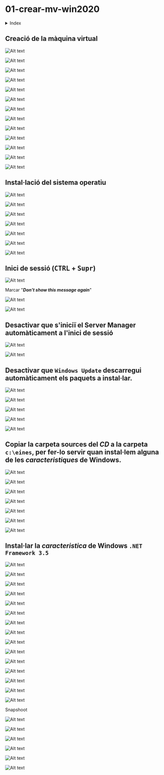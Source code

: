 # 01-crear-mv-win2020

<!-- https://blogs.sap.com/2020/06/25/how-to-install-the-.net-framework-3.5-on-windows-server-2016-and-later/ -->

<details>
  <summary>Index</summary>

1. [Creació de la màquina virtual](./README.md#creació-de-la-màquina-virtual)

1. [Instal·lació del sistema operatiu](./README.md#installació-del-sistema-operatiu)

1. [Inici de sessió (<kbd>CTRL</kbd> + <kbd>Supr</kbd>)](./README.md#inici-de-sessió-ctrl--supr)

1. [Desactivar que s'iniciï el **Server Manager** automàticament a l'inici de sessió](./README.md#desactivar-que-siniciï-el-server-manager-automàticament-a-linici-de-sessió)

1. [Desactivar que **```Windows Update```** descarregui automàticament els paquets a instal·lar.](./README.md#desactivar-que-windows-update-descarregui-automàticament-els-paquets-a-installar)

1. [Copiar la carpeta sources del *CD* a la carpeta **```c:\eines```**, per fer-lo servir quan instal·lem alguna de les *caracteristiques* de Windows.](./README.md#copiar-la-carpeta-sources-del-cd-a-la-carpeta-ceines-per-fer-lo-servir-quan-installem-alguna-de-les-caracteristiques-de-windows)

1. [Instal·lar la *caracteristica* de Windows **```.NET Framework 3.5```**](./README.md#installar-la-caracteristica-de-windows-net-framework-35)

</details>


## Creació de la màquina virtual

![Alt text](./images/image-1.png)

![Alt text](./images/image-2.png)

![Alt text](./images/image-3.png)

![Alt text](./images/image-4.png)

![Alt text](./images/image-6.png)

![Alt text](./images/image-7.png)

![Alt text](./images/image-9.png)

![Alt text](./images/image-8.png)

![Alt text](./images/image-10.png)

![Alt text](./images/image-12.png)

![Alt text](./images/image-13.png)

![Alt text](./images/image-14.png)

![Alt text](./images/image-15.png)

## Instal·lació del sistema operatiu

![Alt text](./images/image-16.png)

![Alt text](./images/image-17.png)

![Alt text](./images/image-19.png)

![Alt text](./images/image-20.png)

![Alt text](./images/image-21.png)

![Alt text](./images/image-22.png)

![Alt text](./images/image-23.png)

## Inici de sessió (<kbd>CTRL</kbd> + <kbd>Supr</kbd>)

![Alt text](./images/image-24.png)


Marcar "***Don't show this message again***"

![Alt text](./images/image-25.png)

![Alt text](./images/image-26.png)

## Desactivar que s'iniciï el **Server Manager** automàticament a l'inici de sessió

![Alt text](./images/image-27.png)

![Alt text](./images/image-28.png)

## Desactivar que **```Windows Update```** descarregui automàticament els paquets a instal·lar.

![Alt text](./images/image-29.png)

![Alt text](./images/image-30.png)

![Alt text](./images/image-31.png)

![Alt text](./images/image-32.png)

![Alt text](./images/image-34.png)

## Copiar la carpeta sources del *CD* a la carpeta **```c:\eines```**, per fer-lo servir quan instal·lem alguna de les *caracteristiques* de Windows.

![Alt text](./images/image-35.png)

![Alt text](./images/image-37.png)

![Alt text](./images/image-38.png)


![Alt text](./images/image-36.png)

![Alt text](./images/image-39.png)

![Alt text](./images/image-40.png)

![Alt text](./images/image-41.png)

## Instal·lar la *caracteristica* de Windows **```.NET Framework 3.5```**

![Alt text](./images/image-42.png)


![Alt text](./images/image-43.png)

![Alt text](./images/image-44.png)

![Alt text](./images/image-45.png)

![Alt text](./images/image-46.png)

![Alt text](./images/image-48.png)

![Alt text](./images/image-49.png)

![Alt text](./images/image-50.png)

![Alt text](./images/image-52.png)

![Alt text](./images/image-53.png)

![Alt text](./images/image-54.png)

![Alt text](./images/image-55.png)


![Alt text](./images/image-57.png)

![Alt text](./images/image-58.png)

![Alt text](./images/image-59.png)

<!-- 

![Alt text](./images/image-60.png)

![Alt text](./images/image-61.png)

![Alt text](./images/image-62.png)

-->

Snapshoot


![Alt text](./images/image-64.png)

![Alt text](./images/image-65.png)

![Alt text](./images/image-67.png)

![Alt text](./images/image-68.png)

![Alt text](./images/image-69.png)

![Alt text](./images/image-71.png)
